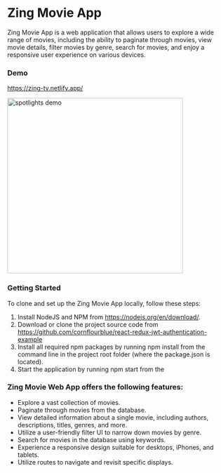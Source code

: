 # Zing Movie App

Zing Movie App is a web application that allows users to explore a wide range of movies, including the ability to paginate through movies, view movie details, filter movies by genre, search for movies, and enjoy a responsive user experience on various devices.

### Demo

https://zing-tv.netlify.app/

<img src="./public/zing-app-demo.gif" alt="spotlights demo" style="width:400px;"/>


### Getting Started

To clone and set up the Zing Movie App locally, follow these steps:

1. Install NodeJS and NPM from https://nodejs.org/en/download/.
2. Download or clone the project source code from https://github.com/cornflourblue/react-redux-jwt-authentication-example
3. Install all required npm packages by running npm install from the command line in the project root folder (where the package.json is located).
4. Start the application by running npm start from the

### Zing Movie Web App offers the following features:

- Explore a vast collection of movies.
- Paginate through movies from the database.
- View detailed information about a single movie, including authors, descriptions, titles, genres, and more.
- Utilize a user-friendly filter UI to narrow down movies by genre.
- Search for movies in the database using keywords.
- Experience a responsive design suitable for desktops, iPhones, and tablets.
- Utilize routes to navigate and revisit specific displays.
